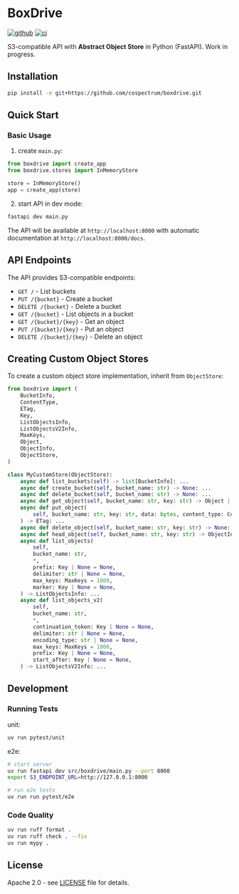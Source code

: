 # BoxDrive
[![github]](https://github.com/cospectrum/boxdrive)
[![ci]](https://github.com/cospectrum/boxdrive/actions)

[github]: https://img.shields.io/badge/github-cospectrum/boxdrive-8da0cb?logo=github
[ci]: https://github.com/cospectrum/boxdrive/workflows/ci/badge.svg

S3-compatible API with **Abstract Object Store** in Python (FastAPI).
Work in progress.

## Installation

```bash
pip install -e git+https://github.com/cospectrum/boxdrive.git
```

## Quick Start

### Basic Usage

1. create `main.py`:
```python
from boxdrive import create_app
from boxdrive.stores import InMemoryStore

store = InMemoryStore()
app = create_app(store)
```

2. start API in dev mode:
```bash
fastapi dev main.py
```
The API will be available at `http://localhost:8000` with automatic documentation at `http://localhost:8000/docs`.

## API Endpoints

The API provides S3-compatible endpoints:

- `GET /` - List buckets
- `PUT /{bucket}` - Create a bucket
- `DELETE /{bucket}` - Delete a bucket
- `GET /{bucket}` - List objects in a bucket
- `GET /{bucket}/{key}` - Get an object
- `PUT /{bucket}/{key}` - Put an object
- `DELETE /{bucket}/{key}` - Delete an object

## Creating Custom Object Stores

To create a custom object store implementation, inherit from `ObjectStore`:

```python
from boxdrive import (
    BucketInfo,
    ContentType,
    ETag,
    Key,
    ListObjectsInfo,
    ListObjectsV2Info,
    MaxKeys,
    Object,
    ObjectInfo,
    ObjectStore,
)

class MyCustomStore(ObjectStore):
    async def list_buckets(self) -> list[BucketInfo]: ...
    async def create_bucket(self, bucket_name: str) -> None: ...
    async def delete_bucket(self, bucket_name: str) -> None: ...
    async def get_object(self, bucket_name: str, key: str) -> Object | None: ...
    async def put_object(
        self, bucket_name: str, key: str, data: bytes, content_type: ContentType | None = None
    ) -> ETag: ...
    async def delete_object(self, bucket_name: str, key: str) -> None: ...
    async def head_object(self, bucket_name: str, key: str) -> ObjectInfo | None: ...
    async def list_objects(
        self,
        bucket_name: str,
        *,
        prefix: Key | None = None,
        delimiter: str | None = None,
        max_keys: MaxKeys = 1000,
        marker: Key | None = None,
    ) -> ListObjectsInfo: ...
    async def list_objects_v2(
        self,
        bucket_name: str,
        *,
        continuation_token: Key | None = None,
        delimiter: str | None = None,
        encoding_type: str | None = None,
        max_keys: MaxKeys = 1000,
        prefix: Key | None = None,
        start_after: Key | None = None,
    ) -> ListObjectsV2Info: ...

```

## Development

### Running Tests

unit:
```bash
uv run pytest/unit
```

e2e:
```bash
# start server
uv run fastapi dev src/boxdrive/main.py --port 8000
export S3_ENDPOINT_URL=http://127.0.0.1:8000

# run e2e tests
uv run run pytest/e2e
```

### Code Quality

```bash
uv run ruff format .
uv run ruff check . --fix
uv run mypy .
```

## License

Apache 2.0 - see [LICENSE](./LICENSE) file for details.
